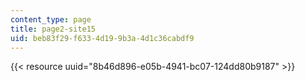 ```yaml
---
content_type: page
title: page2-site15
uid: beb83f29-f633-4d19-9b3a-4d1c36cabdf9
---
```

{{< resource uuid="8b46d896-e05b-4941-bc07-124dd80b9187" >}}